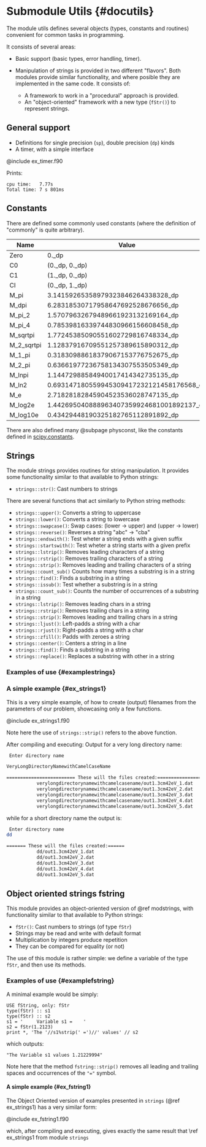 # Submodule Utils {#docutils}

The module utils defines several objects (types, constants and routines) convenient for common tasks in programming.

It consists of several areas:

  * Basic support (basic types, error handling, timer).

  * Manipulation of strings is provided in two different "flavors". Both modules provide similar functionality, and where posible they are implemented in the same code. It consists of:
      * A framework to work in a "procedural" approach is provided.
      * An "object-oriented" framework with a new type (`fStr()`) to represent strings.

## General support

  * Definitions for single precision (`sp`), double precision (`dp`) kinds
  * A timer, with a simple interface
  
@include ex_timer.f90

Prints:
```{.shell-session}
cpu time:   7.77s
Total time: 7 s 801ms 
```
## Constants


There are defined some commonly used constants (where the definition of "commonly" is quite arbitrary).


| Name       | Value                                     |
|------------|-------------------------------------------|
| Zero       | 0._dp                                     |
| C0         | (0._dp, 0._dp)                            |
| C1         | (1._dp, 0._dp)                            |
| CI         | (0._dp, 1._dp)                            |
| M_pi       | 3.14159265358979323846264338328_dp        |
| M_dpi      | 6.28318530717958647692528676656_dp        |
| M_pi_2     | 1.57079632679489661923132169164_dp        |
| M_pi_4     | 0.78539816339744830966156608458_dp        |
| M_sqrtpi   | 1.77245385090551602729816748334_dp        |
| M_2_sqrtpi | 1.12837916709551257389615890312_dp        |
| M_1_pi     | 0.31830988618379067153776752675_dp        |
| M_2_pi     | 0.63661977236758134307553505349_dp        |
| M_lnpi     | 1.14472988584940017414342735135_dp        |
| M_ln2      | 0.693147180559945309417232121458176568_dp |
| M_e        | 2.71828182845904523536028747135_dp        |
| M_log2e    | 1.442695040888963407359924681001892137_dp |
| M_log10e   | 0.43429448190325182765112891892_dp        |


There are also defined many @subpage physconst, like the constants defined in [scipy.constants](https://docs.scipy.org/doc/scipy/reference/constants.html).

## Strings ##

The module strings provides routines for string manipulation. It provides some functionality similar to that available to Python strings:

  + `strings::str()`: Cast numbers to strings
  
There are several functions that act similarly to Python string methods:
  
  + `strings::upper()`: Converts a string to uppercase
  + `strings::lower()`: Converts a string to lowercase
  + `strings::swapcase()`: Swap cases: (lower -> upper) and (upper -> lower)
  + `strings::reverse()`: Reverses a string "abc" -> "cba"
  + `strings::endswith()`: Test wheter a string ends with a given suffix
  + `strings::startswith()`: Test wheter a string starts with a given prefix
  + `strings::lstrip()`: Removes leading characters of a string
  + `strings::rstrip()`: Removes trailing characters of a string
  + `strings::strip()`: Removes leading and trailing characters of a string
  + `strings::count_sub()` Counts how many times a substring is in a string
  + `strings::find()`: Finds a substring in a string
  + `strings::issub()`: Test whether a substring is in a string
  + `strings::count_sub()`: Counts the number of occurrences of a substring in a string
  + `strings::lstrip()`: Removes leading chars in a string
  + `strings::rstrip()`: Removes trailing chars in a string
  + `strings::strip()`: Removes leading and trailing chars in a string
  + `strings::ljust()`: Left-padds a string with a char
  + `strings::rjust()`: Right-padds a string with a char
  + `strings::zfill()`: Padds with zeroes a string
  + `strings::center()`: Centers a string in a line
  + `strings::find()`: Finds a substring in a string
  + `strings::replace()`: Replaces a substring with other in a string

### Examples of use {#examplestrings} ###


### A simple example {#ex_strings1}

This is a very simple example, of how to create (output) filenames from the parameters of our problem, showcasing only a few functions.

@include ex_strings1.f90

Note here the use of `strings::strip()` refers to the above function.


After compiling and executing:
Output for a very long directory name:
```bash
 Enter directory name

VeryLongDirectoryNamewithCamelCaseName

========================= These will the files created:========================
           verylongdirectorynamewithcamelcasename/out1.3cm42eV_1.dat
           verylongdirectorynamewithcamelcasename/out1.3cm42eV_2.dat
           verylongdirectorynamewithcamelcasename/out1.3cm42eV_3.dat
           verylongdirectorynamewithcamelcasename/out1.3cm42eV_4.dat
           verylongdirectorynamewithcamelcasename/out1.3cm42eV_5.dat
```

while for a short directory name the output is:

```bash
 Enter directory name
dd

======= These will the files created:======
           dd/out1.3cm42eV_1.dat
           dd/out1.3cm42eV_2.dat
           dd/out1.3cm42eV_3.dat
           dd/out1.3cm42eV_4.dat
           dd/out1.3cm42eV_5.dat
```

## Object oriented strings fstring ##

This module provides an object-oriented version of @ref modstrings, with functionality similar to that available to Python strings:
  + `fStr()`: Cast numbers to strings (of type `fStr`)
  + Strings may be read and write with default format
  + Multiplication by integers produce repetition
  + They can be compared for equality (or not)


The use of this module is rather simple: we define a variable of the type `fStr`, and then use its methods. 


### Examples of use {#examplefstring} ###

A minimal example would be simply:

```{.f90}
USE fString, only: fStr
type(fStr) :: s1
type(fStr) :: s2
s1 = '     Variable s1 =    '
s2 = fStr(1.2123)
print *, 'The '//s1%strip(' =')//' values' // s2
```

which outputs:
```{.bash}
"The Variable s1 values 1.21229994"
```

Note here that the method `fstring::strip()` removes all leading and trailing spaces and occurrences of the `"="` symbol.

#### A simple example {#ex_fstring1} ####

The Object Oriented version of examples presented in `strings` (@ref ex_strings1) has a very similar form:

@include ex_fstring1.f90

which, after compiling and executing, gives exactly the same result that \ref ex_strings1 from module `strings`

